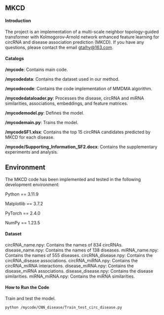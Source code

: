 ## MKCD
#### Introduction
The project is an implementation of a multi-scale neighbor topology-guided transformer with Kolmogorov-Arnold network enhanced feature learning for circRNA and disease association prediction (MKCD). If you have any questions, please contact the email gtalhy@163.com.

#### Catalogs
**/mycode**: Contains main code.

**/mycodedata**: Contains the dataset used in our method.

**/mycodecode**: Contains the code implementation of MMDMA algorithm.

**/mycodedataloader.py**: Processes the disease, circRNA and miRNA similarities, associations, embeddings, and feature matrices.

**/mycodemodel.py**: Defines the model.

**/mycodemain.py**: Trains the model.

**/mycodeSF1.xlsx**: Contains the top 15 circRNA candidates predicted by MKCD for each disease.

**/mycode/Supporting_Information_SF2.docx**: Contains the supplementary experiments and analysis.

## Environment
The MKCD code has been implemented and tested in the following development environment:

Python == 3.11.9

Matplotlib == 3.7.2

PyTorch == 2.4.0

NumPy == 1.23.5

#### Dataset
circRNA_name.npy: Contains the names of 834 circRNAs.
disease_name.npy: Contains the names of 138 diseases.
miRNA_name.npy: Contains the names of 555 diseases.
circRNA_disease.npy: Contains the circRNA_disease associations.
circRNA_miRNA.npy: Contains the circRNA_miRNA interactions.
disease_miRNA.npy: Contains the disease_miRNA associations.
disease_disease.npy: Contains the disease similarities.
miRNA_miRNA.npy: Contains the miRNA similarities.

#### How to Run the Code
Train and test the model.
```
python /mycode/CNN_disease/Train_test_circ_disease.py
```
